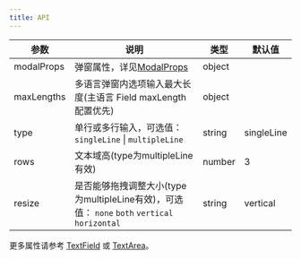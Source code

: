 ```yaml
---
title: API
---
```


| 参数       | 说明                                                          | 类型   | 默认值  |
| ---------- | ------------------------------------------------------------- | ------ | ----- |
| modalProps | 弹窗属性，详见[ModalProps](/zh/procmp/feedback/modal/#Modal)          | object |  |
| maxLengths | 多语言弹窗内选项输入最大长度(主语言 Field maxLength 配置优先) | object |  |
| type | 单行或多行输入，可选值：`singleLine` \| `multipleLine` | string | singleLine |
| rows | 文本域高(type为multipleLine有效) | number  | 3 |
| resize | 是否能够拖拽调整大小(type为multipleLine有效)，可选值： `none` `both` `vertical` `horizontal` | string  | vertical |

更多属性请参考 [TextField](/zh/procmp/data-entry/text-field/#TextField) 或 [TextArea](/zh/procmp/data-entry/text-area/#TextArea)。
